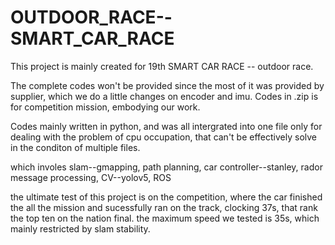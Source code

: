 # OUTDOOR_RACE--SMART_CAR_RACE

This project is mainly created for 19th SMART CAR RACE -- outdoor race.

The complete codes won't be provided since the most of it was provided by supplier, which we do a little changes on encoder and imu. Codes in .zip is for competition mission, embodying our work.

Codes
mainly written in python, and was all intergrated into one file only for dealing with the problem of cpu occupation, that can't be effectively solve in the conditon of multiple files.

which involes slam--gmapping, path planning, car controller--stanley, rador message processing, CV--yolov5, ROS


the ultimate test of this project is on the competition, where the car finished the all the mission and sucessfully ran on the track, clocking 37s, that rank the top ten on the nation final.
the maximum speed we tested is 35s, which mainly restricted by slam stability.
